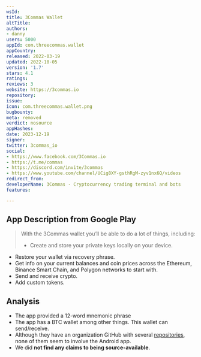 ```yaml
---
wsId: 
title: 3Commas Wallet
altTitle: 
authors:
- danny
users: 5000
appId: com.threecommas.wallet
appCountry: 
released: 2022-03-19
updated: 2022-10-05
version: '1.7'
stars: 4.1
ratings: 
reviews: 3
website: https://3commas.io
repository: 
issue: 
icon: com.threecommas.wallet.png
bugbounty: 
meta: removed
verdict: nosource
appHashes: 
date: 2023-12-19
signer: 
twitter: 3commas_io
social:
- https://www.facebook.com/3Commas.io
- https://t.me/commas
- https://discord.com/invite/3commas
- https://www.youtube.com/channel/UCig8XY-gsthRgM-zyv1nx6Q/videos
redirect_from: 
developerName: 3Сommas - Cryptocurrency trading terminal and bots
features: 

---
```


## App Description from Google Play 

> With the 3Commas wallet you’ll be able to do a lot of things, including:
> - Create and store your private keys locally on your device.
- Restore your wallet via recovery phrase.
- Get info on your current balances and coin prices across the Ethereum, Binance Smart Chain, and Polygon networks to start with.
- Send and receive crypto.
- Add custom tokens.

## Analysis 

- The app provided a 12-word mnemonic phrase
- The app has a BTC wallet among other things. This wallet can send/receive. 
- Although they have an organization GitHub with several [repositories](https://github.com/orgs/3commas-io/repositories), none of them seem to involve the Android app.
- We did **not find any claims to being source-available**.
